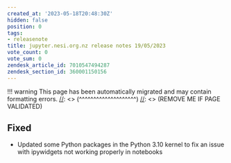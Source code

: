 ```yaml
---
created_at: '2023-05-18T20:48:30Z'
hidden: false
position: 0
tags:
- releasenote
title: jupyter.nesi.org.nz release notes 19/05/2023
vote_count: 0
vote_sum: 0
zendesk_article_id: 7010547494287
zendesk_section_id: 360001150156
---
```




[//]: <> (REMOVE ME IF PAGE VALIDATED)
[//]: <> (vvvvvvvvvvvvvvvvvvvv)
!!! warning
    This page has been automatically migrated and may contain formatting errors.
[//]: <> (^^^^^^^^^^^^^^^^^^^^)
[//]: <> (REMOVE ME IF PAGE VALIDATED)

## Fixed

-   Updated some Python packages in the Python 3.10 kernel to fix an
    issue with ipywidgets not working properly in notebooks